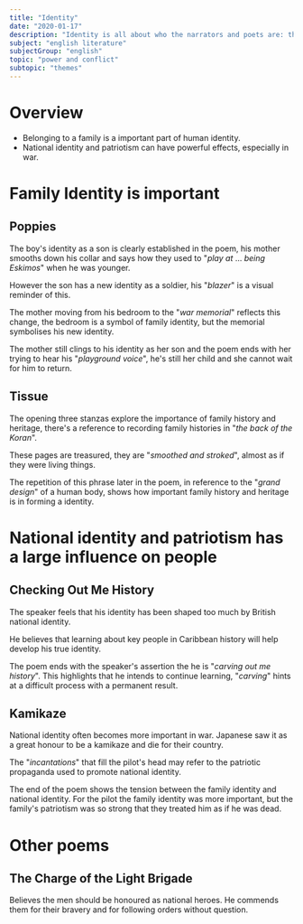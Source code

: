```yaml
---
title: "Identity"
date: "2020-01-17"
description: "Identity is all about who the narrators and poets are: their family identity, as well as their national identity and patriotism."
subject: "english literature"
subjectGroup: "english"
topic: "power and conflict"
subtopic: "themes"
---
```


# Overview

- Belonging to a family is a important part of human identity.
- National identity and patriotism can have powerful effects, especially in war.

# Family Identity is important

## Poppies

The boy's identity as a son is clearly established in the poem, his mother smooths down his collar and says how they used to "_play at_ ... _being Eskimos_" when he was younger.

However the son has a new identity as a soldier, his "_blazer_" is a visual reminder of this.

The mother moving from his bedroom to the "_war memorial_" reflects this change, the bedroom is a symbol of family identity, but the memorial symbolises his new identity.

The mother still clings to his identity as her son and the poem ends with her trying to hear his "_playground voice_", he's still her child and she cannot wait for him to return.

## Tissue

The opening three stanzas explore the importance of family history and heritage, there's a reference to recording family histories in "_the back of the Koran_".

These pages are treasured, they are "_smoothed and stroked_", almost as if they were living things.

The repetition of this phrase later in the poem, in reference to the "_grand design_" of a human body, shows how important family history and heritage is in forming a identity.

# National identity and patriotism has a large influence on people

## Checking Out Me History

The speaker feels that his identity has been shaped too much by British national identity.

He believes that learning about key people in Caribbean history will help develop his true identity.

The poem ends with the speaker's assertion the he is "_carving out me history_". This highlights that he intends to continue learning, "_carving_" hints at a difficult process with a permanent result.

## Kamikaze

National identity often becomes more important in war. Japanese saw it as a great honour to be a kamikaze and die for their country.

The "_incantations_" that fill the pilot's head may refer to the patriotic propaganda used to promote national identity.

The end of the poem shows the tension between the family identity and national identity. For the pilot the family identity was more important, but the family's patriotism was so strong that they treated him as if he was dead.

# Other poems

## The Charge of the Light Brigade

Believes the men should be honoured as national heroes. He commends them for their bravery and for following orders without question.
